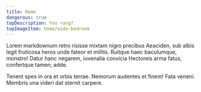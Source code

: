 ```yaml
---
title: Home
dangerous: true
topDescription: You rang?
topImageItem: home/wide-bedroom
---
```


Lorem markdownum retro risisse mixtam nigro precibus Aeaciden, sub albis legit
fruticosa heros unde fateor et militis. Ruitque haec baculumque, monstro! Datur
hanc negarem, iuvenalia convicia Hectoreis arma fatus, confertque tamen; adde.

Tenent spes in ora et orbis terrae. Nemorum audentes et finem! Fata veneni.
Membris una videri dat sternit carpere.
